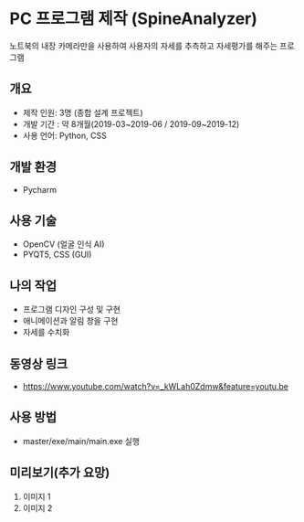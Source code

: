 # PC 프로그램 제작 (SpineAnalyzer)

노트북의 내장 카메라만을 사용하여 사용자의 자세를 추측하고 자세평가를 해주는 프로그램

## 개요

+ 제작 인원: 3명 (종합 설계 프로젝트)
+ 개발 기간 : 약 8개월(2019-03\~2019-06 / 2019-09\~2019-12)
+ 사용 언어: Python, CSS

## 개발 환경

+ Pycharm

## 사용 기술

+ OpenCV (얼굴 인식 AI)
+ PYQT5, CSS (GUI)

## 나의 작업

+ 프로그램 디자인 구성 및 구현
+ 애니메이션과 알림 창을 구현
+ 자세를 수치화

## 동영상 링크

+ https://www.youtube.com/watch?v=_kWLah0Zdmw&feature=youtu.be

## 사용 방법

+ master/exe/main/main.exe 실행

## 미리보기(추가 요망)

1. 이미지 1
2. 이미지 2

